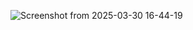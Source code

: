 ![Screenshot from 2025-03-30 16-44-19](https://github.com/user-attachments/assets/64c12411-c758-4028-91bd-921afa93b8b3)
